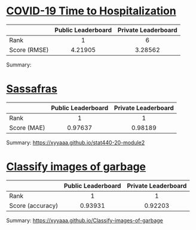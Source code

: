 # <a href="https://www.kaggle.com/c/stat440-20-module1" target="_blank">COVID-19 Time to Hospitalization</a>

|                 | Public Leaderboard | Private Leaderboard |
|:----------------|:------------------:|:-------------------:|
| Rank            |  1                 |  6                  |
| Score (RMSE)    |  4.21905           |  3.28562            |

Summary:

# <a href="https://www.kaggle.com/c/stat440-20-module2" target="_blank">Sassafras</a>

|                 | Public Leaderboard | Private Leaderboard |
|:----------------|:------------------:|:-------------------:|
| Rank            |  1                 |  1                  |
| Score (MAE)     |  0.97637           |  0.98189            |

Summary: <a href="https://xyyaaa.github.io/stat440-20-module2" target="_blank">https://xyyaaa.github.io/stat440-20-module2</a>


# <a href="https://www.kaggle.com/c/stat440-20-module3" target="_blank">Classify images of garbage</a>

|                 | Public Leaderboard | Private Leaderboard |
|:----------------|:------------------:|:-------------------:|
| Rank            |  1                 |  1                  |
| Score (accuracy)|  0.93931           |  0.92203            |

Summary: <a href="https://xyyaaa.github.io/Classify-images-of-garbage" target="_blank">https://xyyaaa.github.io/Classify-images-of-garbage</a>
